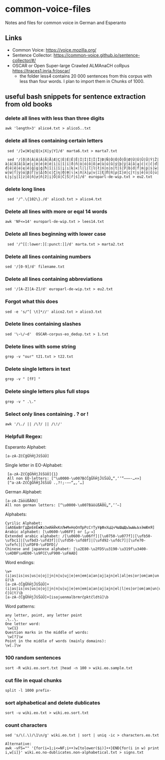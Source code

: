 # common-voice-files

Notes and files for common voice in German and Esperanto

## Links
* Common Voice: https://voice.mozilla.org/
* Sentence Collector: https://common-voice.github.io/sentence-collector/#/
* OSCAR or Open Super-large Crawled ALMAnaCH coRpus https://traces1.inria.fr/oscar/
    * the folder less4 contains 20 000 sentences from this corpus with less than four words. I plan to import them in Chunks of 1000.


## useful bash snippets for sentence extraction from old books

### delete all lines with less than three digits
```
awk 'length>3' alico4.txt > alico5..txt
```

### delete all lines containing certain letters
```
 sed '/[w|W|q|Q|x|X|y|Y]/d' marta6.txt > marta7.txt
 
 sed '/[ð|ð|À|Á|Â|Ã|Å|Æ|Ç|È|É|Ê|Ë|Ì|Í|İ|Î|Ï|Ð|Ñ|Ò|Ó|Ô|Õ|Ø|Ù|Ú|Û|Û|Ý|Ž|à|á|â|ã|å|æ|ç|è|é|ê|ë|ì|í|î|ï|ð|ñ|ò|ó|ô|õ|ø|ù|ú|û|ý|þ|ÿ|ā|ă|ą|ć|ċ|č|ď|đ|ē|ĕ|ė|ę|ě|ğ|ġ|ģ|ħ|ĩ|ī|ĭ|į|ı|ķ|ĸ|ĺ|ļ|ľ|ŀ|ł|ń|ņ|ņ|ṫ|š|Ў|ḃ|ḋ|ḟ|ṁ|ṗ|ṡ|ẁ|ẃ|ẅ|ẛ|ỳ|α|β|Γ|γ|Δ|δ|ε|ζ|η|Θ|θ|ι|κ|Λ|λ|μ|ν|Ξ|ξ|Π|π|ρ|Σ|σ|ς|τ|ș|ế|ō|ů|ū|Ł|ş|ş|ǐ|ż|ő|ň|ự|ň|ž|ị|Ō|ŏ|Č|Š|ř|ś]/d' europarl-de-wip.txt > eu2.txt
```

### delete long lines
```
 sed '/^.\{102\}./d' alico3.txt > alico4.txt
```

### Delete all lines with more or eqal 14 words
```
awk 'NF<=14' europarl-de-wip.txt > lees14.txt
```

### Delete all lines beginning with lower case
```
 sed '/^[[:lower:][:punct:]]/d' marta.txt > marta2.txt
```
### Delete all lines containing numbers
```
sed '/[0-9]/d' filename.txt
```

### Delete all lines containing abbreviations
```
sed '/[A-Z][A-Z]/d' europarl-de-wip.txt > eu2.txt
```

### Forgot what this does
```
sed -e 's/^[ \t]*//' alico2.txt > alico3.txt
```

### Delete lines containing slashes
```
sed '\~\/~d'  OSCAR-corpus-eo_dedup.txt > 1.txt
```

### Delete lines with some string
```
grep -v "our" t21.txt > t22.txt
```

### Delete single letters in text
```
grep -v " [fF] "
```
### Delete single letters plus full stops
```
grep -v " .\."
```
### Select only lines containing . ? or !
```
awk '/\./ || /\?/ || /\!/'
```

### Helpfull Regex:

Esperanto Alphabet: 
```
[a-zA-ZĉĈĝĜĥĤĵĴŝŜŭŬ]
```
Single letter in EO-Alphabet:
```
 [a-zA-ZĉĈĝĜĥĤĵĴŝŜŭŬ]{1} 
 All non EO-letters: [^\u0000-\u007BĉĈĝĜĥĤĵĴŝŜŭŬ„“‚‘’”–―—‑…«»]
 [^a-zA-ZĉĈĝĜĥĤĵĴŝŜŭŬ .,?!;-–―“„‚‘…]
 ```
German Alphabet: 
```
[a-zA-ZäöüßÄÖÜ]
All non german letters: [^\u0000-\u007BäöüßÄÖÜ„“‚‘’–]
```
Alphabets:
```
Cyrilic Alphabet: [аАбБвВгГдДеЕёЁжЖзЗиИйЙкКлЛмМнНоОпПрРсСтТуУфФхХцЦчЧшШщЩъЪыЫьЬэЭюЮяЯ]
Arabic alphabet: [\u0600-\u06FF] or [ء-ي]
Extended arabic alphabet: /[\u0600-\u06ff]|[\u0750-\u077f]|[\ufb50-\ufbc1]|[\ufbd3-\ufd3f]|[\ufd50-\ufd8f]|[\ufd92-\ufdc7]|[\ufe70-\ufefc]|[\uFDF0-\uFDFD]/
Chinese and japanese alphabet: [\u2E80-\u2FD5\u3190-\u319f\u3400-\u4DBF\u4E00-\u9FCC\uF900-\uFAAD]
```
Word endings:
```
\w+(i|as|is|os|us|o|oj|jn|n|u|uj|e|en|em|a|an|aj|ajn|el|al|es|or|om|am|un|ur|ej|ar|in|es|el|er|ep|ok|nt|il|ŭ)\b
[a-zA-ĉĈĝĜĥĤĵĴŝŜŭŬ]+(i|as|is|os|us|o|oj|jn|n|u|uj|e|en|em|a|an|aj|ajn|el|l|es|or|om|am|un|ur|ej|ar|in|es|el|er|ep|ok|nt|il|ĉ|ŭ|t)\b
[a-zA-ĉĈĝĜĥĤĵĴŝŜŭŬ]+[isojuenmalbrmrĉpktĉldtŭ]\b
```

Word patterns:
```
any letter, point, any letter point
.\..\.
One letter word:
 \w{1} 
Question marks in the middle of words:
 \w[?]\w
Point in the middle of words (mainly domains):
\w[.]\w
```


### 100 random sentences
```
sort -R wiki.eo.sort.txt |head -n 100 > wiki.eo.sample.txt
```

### cut file in equal chunks
```
split -l 1000 prefix-
```

### sort alphabetical and delete dublicates
```
sort -u wiki.eo.txt > wiki.eo.sort.txt
```

### count characters
```
sed 's/\(.\)/\1\n/g' wiki.eo.txt | sort | uniq -ic > characters.eo.txt

Alternative:
awk -vFS="" '{for(i=1;i<=NF;i++)w[tolower($i)]++}END{for(i in w) print i,w[i]}' wiki.eo.no-dublicates.non-alphabetical.txt > signs.txt
```
